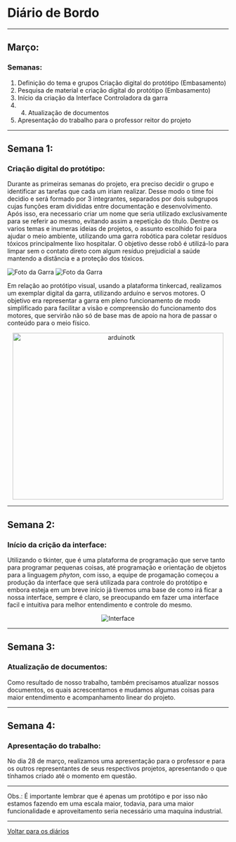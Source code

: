 # Diário de Bordo

---
## Março:
### Semanas:
1. Definição do tema e grupos Criação digital do protótipo (Embasamento)
2. Pesquisa de material e criação digital do protótipo (Embasamento)
3. Início da criação da Interface Controladora da garra
4. 4. Atualização de documentos
5. Apresentação do trabalho para o professor reitor do projeto

---
## Semana 1:
### Criação digital do protótipo:

Durante as primeiras semanas do projeto, era preciso decidir o grupo e identificar as tarefas que cada um iriam realizar. 
Desse modo o time foi decidio e será formado por 3 integrantes, separados por dois subgrupos cujas funções eram divididas entre documentação e desenvolvimento.
Após isso, era necessario criar um nome que seria utilizado exclusivamente para se referir ao mesmo, evitando assim a repetição do titulo. 
Dentre os varios temas e inumeras ideias de projetos, o assunto escolhido foi para ajudar o meio ambiente, utilizando uma garra robótica para coletar resíduos tóxicos principalmente lixo hospitalar. O objetivo desse robô é utilizá-lo para limpar sem o contato direto com algum resíduo prejudicial a saúde mantendo a distância e a proteção dos tóxicos.

![Foto da Garra](./imagens/garra01_fev.jpeg)
![Foto da Garra](./imagens/garra02_fev.jpeg)

Em relação ao protótipo visual, usando a plataforma tinkercad, realizamos um exemplar digital da garra, utilizando arduíno e servos motores. 
O objetivo era representar a garra em pleno funcionamento de modo simplificado para facilitar a visão e compreensão do funcionamento dos motores, 
que servirão não só de base mas de apoio na hora de passar o conteúdo para o meio físico.

<center>

<img src="./imagens/arduinotk.png" alt="arduinotk" width="480" height="380">


</center>

---

## Semana 2:
### Início da crição da interface:

Utilizando o tkinter, que é uma plataforma de programação que serve tanto para programar pequenas coisas, até programação e orientação de objetos para a linguagem <i>phyton</i>, com isso, a equipe de progamação começou a produção da interface que será utilizada para controle do protótipo e embora esteja em um breve início já tivemos uma base de como irá ficar a nossa interface, sempre é claro, se preocupando em fazer uma interface facil e intuitiva para melhor entendimento e controle do mesmo. 

<center>

![Interface](./imagens/Progama.png)

</center>

---

## Semana 3:
### Atualização de documentos:

Como resultado de nosso trabalho, também precisamos atualizar nossos documentos, os quais acrescentamos e mudamos algumas coisas para maior entendimento e acompanhamento linear do projeto.

---

## Semana 4:
### Apresentação do trabalho:

No dia 28 de março, realizamos uma apresentação para o professor e para os outros representantes de seus respectivos projetos, apresentando o que tínhamos criado até o momento em questão.

---

Obs.: É importante lembrar que é apenas um protótipo e por isso não estamos fazendo em uma escala maior, todavia, para uma maior funcionalidade e aproveitamento seria necessário uma maquina industrial.

---

[Voltar para os diários](./menu_diario.md)

